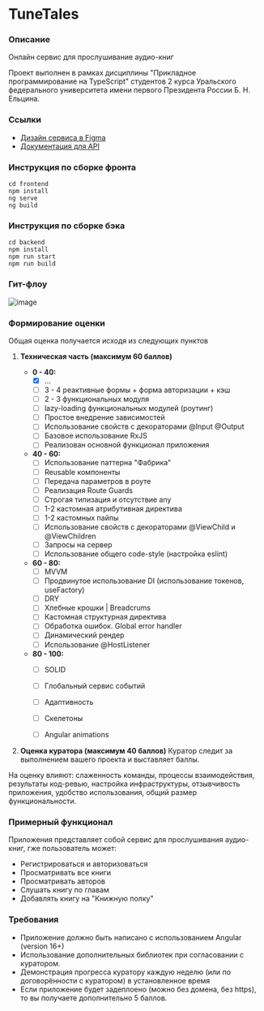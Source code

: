 # TuneTales

### Описание
Онлайн сервис для прослушивание аудио-книг

Проект выполнен в рамках дисциплины "Прикладное программирование на TypeScript" студентов 2 курса Уральского федерального 
университета имени первого Президента России Б. Н. Ельцина.

### Ссылки
- [Дизайн сервиса в Figma](https://www.figma.com/file/O5EqadxFt47TUyOPIHkfnd/TuneTales?type=design&node-id=2%3A2&mode=design&t=7FuCFo1vNic0Myrg-1)
- [Документация для API](https://documenter.getpostman.com/view/24641121/2sA3BoZB8L)

### Инструкция по сборке фронта
```
cd frontend
npm install
ng serve
ng build
```

### Инструкция по сборке бэка
```
cd backend
npm install
npm run start
npm run build
```

### Гит-флоу
![image](https://github.com/CatDevelop/TuneTales/assets/95305283/9265f23d-e60c-4205-8efc-3f62705df4fd)

### Формирование оценки

Общая оценка получается исходя из следующих пунктов

1. **Техническая часть (максимум 60 баллов)**

    * **0 - 40:**  
        - [x] ...  
        - [ ] 3 - 4 реактивные формы + форма авторизации + кэш  
        - [ ] 2 - 3 функциональных модуля  
        - [ ] lazy-loading функциональных модулей (роутинг)  
        - [ ] Простое внедрение зависимостей  
        - [ ] Использование свойств с декораторами @Input @Output  
        - [ ] Базовое использование RxJS  
        - [ ] Реализован основной функционал приложения  

    * **40 - 60:**  
        - [ ] Использование паттерна "Фабрика"  
        - [ ] Reusable компоненты  
        - [ ] Передача параметров в роуте  
        - [ ] Реализация Route Guards  
        - [ ] Строгая типизация и отсутствие any  
        - [ ] 1-2 кастомная атрибутивная директива  
        - [ ] 1-2 кастомных пайпы  
        - [ ] Использование свойств с декораторами @ViewChild и @ViewChildren  
        - [ ] Запросы на сервер  
        - [ ] Использование общего code-style (настройка eslint)  

    * **60 - 80:**  
        - [ ] MVVM  
        - [ ] Продвинутое использование DI (использование токенов, useFactory)  
        - [ ] DRY  
        - [ ] Хлебные крошки | Breadcrums  
        - [ ] Кастомная структурная директива  
        - [ ] Обработка ошибок. Global error handler  
        - [ ] Динамический рендер  
        - [ ] Использование @HostListener  

    * **80 - 100:**  
        - [ ] SOLID  
        - [ ] Глобальный сервис событий  
        - [ ] Адаптивность  
        - [ ] Скелетоны  
        - [ ] Angular animations  


2. **Оценка куратора (максимум 40 баллов)**
Куратор следит за выполнением вашего проекта и выставляет баллы. 

На оценку влияют: слаженность команды, процессы взаимодействия, результаты код-ревью, настройка инфраструктуры, отзывчивость приложения, удобство использования, общий размер функциональности.


### Примерный функционал

Приложения представляет собой сервис для прослушивания аудио-книг, гже пользователь может:
- Регистрироваться и авторизоваться
- Просматривать все книги
- Просматривать авторов
- Слушать книгу по главам
- Добавлять книгу на "Книжную полку"


### Требования

- Приложение должно быть написано с использованием Angular (version 16+)
- Использование дополнительных библиотек при согласовании с куратором.
- Демонстрация прогресса куратору каждую неделю (или по договорённости с куратором) в установленное время
- Если приложение будет задеплоено (можно без домена, без https), то вы получаете дополнительно 5 баллов. 
